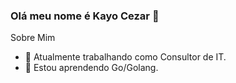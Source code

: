 ### Olá meu nome é Kayo Cezar 👋

Sobre Mim

- 🔭 Atualmente trabalhando como Consultor de IT.
- 🌱 Estou aprendendo Go/Golang.

